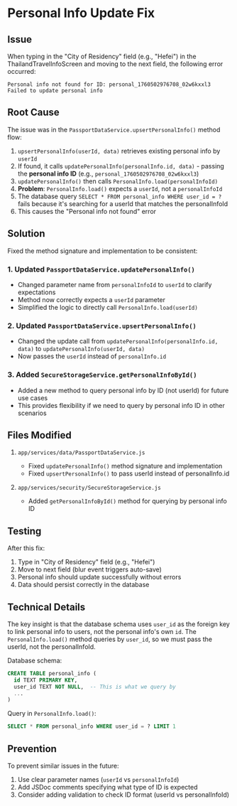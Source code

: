 # Personal Info Update Fix

## Issue
When typing in the "City of Residency" field (e.g., "Hefei") in the ThailandTravelInfoScreen and moving to the next field, the following error occurred:

```
Personal info not found for ID: personal_1760502976708_02w6kxxl3
Failed to update personal info
```

## Root Cause
The issue was in the `PassportDataService.upsertPersonalInfo()` method flow:

1. `upsertPersonalInfo(userId, data)` retrieves existing personal info by `userId`
2. If found, it calls `updatePersonalInfo(personalInfo.id, data)` - passing the **personal info ID** (e.g., `personal_1760502976708_02w6kxxl3`)
3. `updatePersonalInfo()` then calls `PersonalInfo.load(personalInfoId)` 
4. **Problem**: `PersonalInfo.load()` expects a `userId`, not a `personalInfoId`
5. The database query `SELECT * FROM personal_info WHERE user_id = ?` fails because it's searching for a userId that matches the personalInfoId
6. This causes the "Personal info not found" error

## Solution
Fixed the method signature and implementation to be consistent:

### 1. Updated `PassportDataService.updatePersonalInfo()`
- Changed parameter name from `personalInfoId` to `userId` to clarify expectations
- Method now correctly expects a `userId` parameter
- Simplified the logic to directly call `PersonalInfo.load(userId)`

### 2. Updated `PassportDataService.upsertPersonalInfo()`
- Changed the update call from `updatePersonalInfo(personalInfo.id, data)` to `updatePersonalInfo(userId, data)`
- Now passes the `userId` instead of `personalInfo.id`

### 3. Added `SecureStorageService.getPersonalInfoById()`
- Added a new method to query personal info by ID (not userId) for future use cases
- This provides flexibility if we need to query by personal info ID in other scenarios

## Files Modified
1. `app/services/data/PassportDataService.js`
   - Fixed `updatePersonalInfo()` method signature and implementation
   - Fixed `upsertPersonalInfo()` to pass userId instead of personalInfo.id

2. `app/services/security/SecureStorageService.js`
   - Added `getPersonalInfoById()` method for querying by personal info ID

## Testing
After this fix:
1. Type in "City of Residency" field (e.g., "Hefei")
2. Move to next field (blur event triggers auto-save)
3. Personal info should update successfully without errors
4. Data should persist correctly in the database

## Technical Details
The key insight is that the database schema uses `user_id` as the foreign key to link personal info to users, not the personal info's own `id`. The `PersonalInfo.load()` method queries by `user_id`, so we must pass the userId, not the personalInfoId.

Database schema:
```sql
CREATE TABLE personal_info (
  id TEXT PRIMARY KEY,
  user_id TEXT NOT NULL,  -- This is what we query by
  ...
)
```

Query in `PersonalInfo.load()`:
```sql
SELECT * FROM personal_info WHERE user_id = ? LIMIT 1
```

## Prevention
To prevent similar issues in the future:
1. Use clear parameter names (`userId` vs `personalInfoId`)
2. Add JSDoc comments specifying what type of ID is expected
3. Consider adding validation to check ID format (userId vs personalInfoId)
